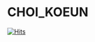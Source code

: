 # CHOI_KOEUN
[![Hits](https://hits.seeyoufarm.com/api/count/incr/badge.svg?url=https%3A%2F%2Fgithub.com%2Fkoeun23%2FCHOI_KOEUN&count_bg=%23B7FF8C&title_bg=%2300E294&icon=&icon_color=%23E7E7E7&title=hits&edge_flat=false)](https://hits.seeyoufarm.com)
